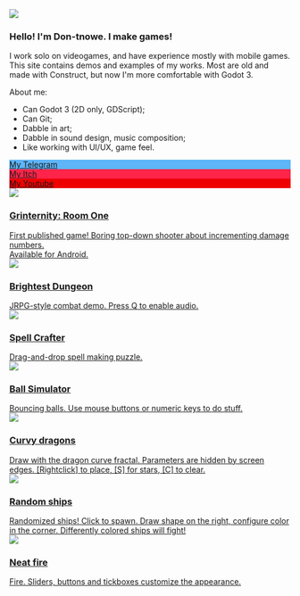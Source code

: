 <meta charset="UTF-8">
<html>
	<head>
		<title>Redblade Games</title>
		<link rel="stylesheet" href="style.css"/>
	</head>
	<body>
		<div id="header">
		<img src="img/logo.png" /> 
		</div>
		<div id="content">
		<div class="divisor"></div>
		<div id="bio">
			<h3>Hello! I'm Don-tnowe. I make games!</h3>
			<p>
				I work solo on videogames, and have experience mostly with mobile games. This site contains demos and examples of my works. 
				Most are old and made with Construct, but now I'm more comfortable with Godot 3.
			</p>
			<p>
				About me:
			</p>
			<ul>
				<li> Can Godot 3 (2D only, GDScript);</li>
				<li> Can Git;</li>
				<li> Dabble in art;</li>
				<li> Dabble in sound design, music composition;</li>
				<li> Like working with UI/UX, game feel.</li>
			</ul>
			<div class="links">
				<a href="https://t.me/don_tnowe"><div style="background-color:#5EB5F7">My Telegram</div></a>
				<a href="https://don-tnowe.itch.io"><div style="background-color:#FF2449">My Itch</div></a>
				<a href="https://www.youtube.com/channel/UCaK57Mtvd3QYOgjrKJSujHg"><div style="background-color:#EE0000">My Youtube</div></a>
			</div>
		</div>
		<div class="divisor"></div>
		<div class="divisor"></div>
		<a href="https://play.google.com/store/apps/details?id=com.rbgames.gternity">
			<div class="gamediv">
				<div class="gameimg" style="background-image:url(img/PF13.gif);">
				<img class="imgvanish" src="img/gray/PF13.gif"/> 
				</div>
				<div class="gamedesc">
					<h3>Grinternity: Room One</h3>
					First published game! Boring top-down shooter about incrementing damage numbers. <br/>Available for Android.
				</div>
			</div>
		</a>
		<div class="divisor"></div>
		<a href="dream/index.html">
			<div class="gamediv">
				<div class="gameimg" style="background-image:url(img/PF15.gif);">
				<img class="imgvanish" src="img/gray/PF15.gif"/> 
				</div>
				<div class="gamedesc">
					<h3>Brightest Dungeon</h3>
					JRPG-style combat demo. Press Q to enable audio.
				</div>
			</div>
		</a>
		<div class="divisor"></div>
		<a href="Onslaught/index.html">
			<div class="gamediv">
				<div class="gameimg" style="background-image:url(img/PF3.gif);">
				<img class="imgvanish" src="img/gray/PF3.gif"/> 
				</div>
				<div class="gamedesc">
					<h3>Spell Crafter</h3>
					Drag-and-drop spell making puzzle. 
				</div>
			</div>
		</a>
		<div class="divisor"></div>
		<a href="Balls/index.html">
			<div class="gamediv">
				<div class="gameimg" style="background-image:url(img/PF4.gif);">
				<img class="imgvanish" src="img/gray/PF4.gif"/> 
				</div>
				<div class="gamedesc">
					<h3>Ball Simulator</h3>
					Bouncing balls. Use mouse buttons or numeric keys to do stuff.
				</div>
			</div>
		</a>
		<div class="divisor"></div>
		<a href="Dragonbrush/index.html">
			<div class="gamediv">
				<div class="gameimg" style="background-image:url(img/PF17.gif);">
				<img class="imgvanish" src="img/gray/PF17.gif"/> 
				</div>
				<div class="gamedesc">
					<h3>Curvy dragons</h3>
					Draw with the dragon curve fractal. Parameters are hidden by screen edges. [Rightclick] to place, [S] for stars, [C] to clear.
				</div>
			</div>
		</a>
		<div class="divisor"></div>
		<a href="Ships/index.html">
			<div class="gamediv">
				<div class="gameimg" style="background-image:url(img/PF18.gif);">
				<img class="imgvanish" src="img/gray/PF18.gif"/> 
				</div>
				<div class="gamedesc">
					<h3>Random ships</h3>
					Randomized ships! Click to spawn. Draw shape on the right, configure color in the corner. Differently colored ships will fight!
				</div>
			</div>
		</a>
		<div class="divisor"></div>
		<a href="fire/index.html">
			<div class="gamediv">
				<div class="gameimg" style="background-image:url(img/PF16.gif);">
				<img class="imgvanish" src="img/gray/PF16.gif"/> 
				</div>
				<div class="gamedesc">
					<h3>Neat fire</h3>
					Fire. Sliders, buttons and tickboxes customize the appearance.
				</div>
			</div>
		</a>
		<div class="divisor"></div>
	</body>
</html>
